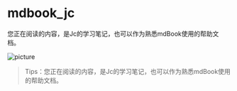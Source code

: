 # mdbook_jc
您正在阅读的内容，是Jc的学习笔记，也可以作为熟悉mdBook使用的帮助文档。

![picture](https://cherryamme.github.io/mdbook_jc/index/2.jpg)



> Tips：您正在阅读的内容，是Jc的学习笔记，也可以作为熟悉mdBook使用的帮助文档。


